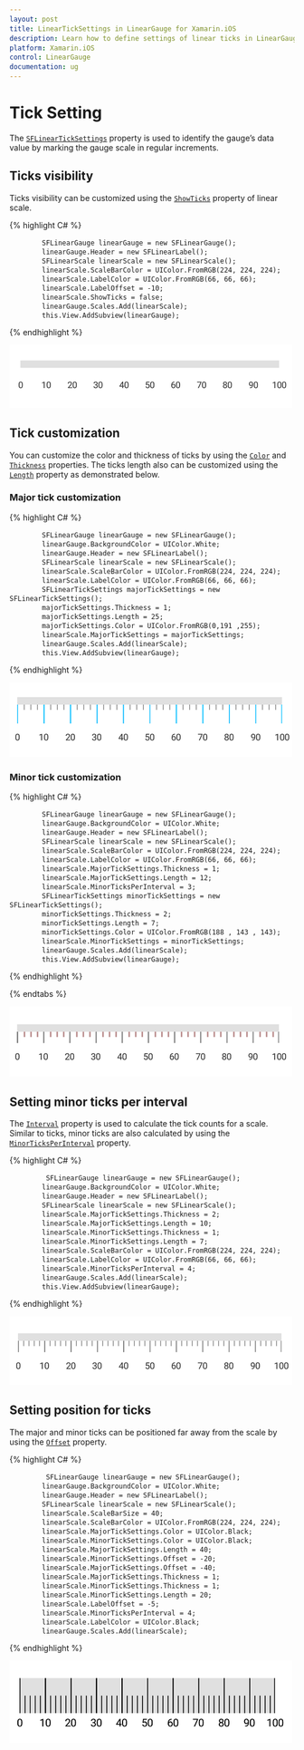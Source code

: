 ```yaml
---
layout: post
title: LinearTickSettings in LinearGauge for Xamarin.iOS
description: Learn how to define settings of linear ticks in LinearGauge
platform: Xamarin.iOS
control: LinearGauge
documentation: ug
---
```


# Tick Setting 

The [`SFLinearTickSettings`](https://help.syncfusion.com/cr/cref_files/xamarin-ios/sfgauge/Syncfusion.SfGauge.iOS~Syncfusion.SfGauge.iOS.SFLinearTickSettings.html) property is used to identify the gauge’s data value by marking the gauge scale in regular increments.

## Ticks visibility

Ticks visibility can be customized using the [`ShowTicks`](https://help.syncfusion.com/cr/cref_files/xamarin-ios/sfgauge/Syncfusion.SfGauge.iOS~Syncfusion.SfGauge.iOS.SFLinearScale~ShowTicks.html) property of linear scale.

{% highlight C# %}

            SFLinearGauge linearGauge = new SFLinearGauge();
            linearGauge.Header = new SFLinearLabel();
            SFLinearScale linearScale = new SFLinearScale();
            linearScale.ScaleBarColor = UIColor.FromRGB(224, 224, 224);
            linearScale.LabelColor = UIColor.FromRGB(66, 66, 66);
            linearScale.LabelOffset = -10;
            linearScale.ShowTicks = false;
            linearGauge.Scales.Add(linearScale);
            this.View.AddSubview(linearGauge);
			
{% endhighlight %}

![](tick-setting_images/tick-setting1.png)

## Tick customization

You can customize the color and thickness of ticks by using the [`Color`](https://help.syncfusion.com/cr/cref_files/xamarin-ios/sfgauge/Syncfusion.SfGauge.iOS~Syncfusion.SfGauge.iOS.SFLinearTickSettings~Color.html) and [`Thickness`](https://help.syncfusion.com/cr/cref_files/xamarin-ios/sfgauge/Syncfusion.SfGauge.iOS~Syncfusion.SfGauge.iOS.SFLinearTickSettings~Thickness.html) properties. The ticks length also can be customized using the [`Length`](https://help.syncfusion.com/cr/cref_files/xamarin-ios/sfgauge/Syncfusion.SfGauge.iOS~Syncfusion.SfGauge.iOS.SFLinearTickSettings~Length.html) property as demonstrated below.

### Major tick customization

{% highlight C# %}

            SFLinearGauge linearGauge = new SFLinearGauge();
            linearGauge.BackgroundColor = UIColor.White;
            linearGauge.Header = new SFLinearLabel();
            SFLinearScale linearScale = new SFLinearScale();
            linearScale.ScaleBarColor = UIColor.FromRGB(224, 224, 224);
            linearScale.LabelColor = UIColor.FromRGB(66, 66, 66);
            SFLinearTickSettings majorTickSettings = new SFLinearTickSettings();
            majorTickSettings.Thickness = 1;
            majorTickSettings.Length = 25;
            majorTickSettings.Color = UIColor.FromRGB(0,191 ,255);
            linearScale.MajorTickSettings = majorTickSettings;
            linearGauge.Scales.Add(linearScale);
            this.View.AddSubview(linearGauge);
			
{% endhighlight %}

![](tick-setting_images/tick-setting2.png)

### Minor tick customization

{% highlight C# %}

            SFLinearGauge linearGauge = new SFLinearGauge();
            linearGauge.BackgroundColor = UIColor.White;
            linearGauge.Header = new SFLinearLabel();
            SFLinearScale linearScale = new SFLinearScale();
            linearScale.ScaleBarColor = UIColor.FromRGB(224, 224, 224);
            linearScale.LabelColor = UIColor.FromRGB(66, 66, 66);
            linearScale.MajorTickSettings.Thickness = 1;
            linearScale.MajorTickSettings.Length = 12;
            linearScale.MinorTicksPerInterval = 3;
            SFLinearTickSettings minorTickSettings = new SFLinearTickSettings();
            minorTickSettings.Thickness = 2;
            minorTickSettings.Length = 7;
            minorTickSettings.Color = UIColor.FromRGB(188 , 143 , 143);
            linearScale.MinorTickSettings = minorTickSettings;
            linearGauge.Scales.Add(linearScale);
            this.View.AddSubview(linearGauge);
			
{% endhighlight %}

{% endtabs %}

![](tick-setting_images/tick-setting3.png)

## Setting minor ticks per interval

The [`Interval`](https://help.syncfusion.com/cr/cref_files/xamarin-ios/sfgauge/Syncfusion.SfGauge.iOS~Syncfusion.SfGauge.iOS.SFLinearScale~Interval.html) property is used to calculate the tick counts for a scale. Similar to ticks, minor ticks are also calculated by using the [`MinorTicksPerInterval`](https://help.syncfusion.com/cr/cref_files/xamarin-ios/sfgauge/Syncfusion.SfGauge.iOS~Syncfusion.SfGauge.iOS.SFLinearScale~MinorTicksPerInterval.html) property.

{% highlight C# %}

             SFLinearGauge linearGauge = new SFLinearGauge();
            linearGauge.BackgroundColor = UIColor.White;
            linearGauge.Header = new SFLinearLabel();
            SFLinearScale linearScale = new SFLinearScale();
            linearScale.MajorTickSettings.Thickness = 2;
            linearScale.MajorTickSettings.Length = 10;
            linearScale.MinorTickSettings.Thickness = 1;
            linearScale.MinorTickSettings.Length = 7;
            linearScale.ScaleBarColor = UIColor.FromRGB(224, 224, 224);
            linearScale.LabelColor = UIColor.FromRGB(66, 66, 66);
            linearScale.MinorTicksPerInterval = 4;
            linearGauge.Scales.Add(linearScale);
            this.View.AddSubview(linearGauge);
			
{% endhighlight %}

![](tick-setting_images/tick-setting4.png)

## Setting position for ticks

The major and minor ticks can be positioned far away from the scale by using the [`Offset`](https://help.syncfusion.com/cr/cref_files/xamarin-ios/sfgauge/Syncfusion.SfGauge.iOS~Syncfusion.SfGauge.iOS.SFLinearTickSettings~Offset.html) property.

{% highlight C# %}

             SFLinearGauge linearGauge = new SFLinearGauge();
            linearGauge.BackgroundColor = UIColor.White;
            linearGauge.Header = new SFLinearLabel();
            SFLinearScale linearScale = new SFLinearScale();
            linearScale.ScaleBarSize = 40;
            linearScale.ScaleBarColor = UIColor.FromRGB(224, 224, 224);
            linearScale.MajorTickSettings.Color = UIColor.Black;
            linearScale.MinorTickSettings.Color = UIColor.Black;
            linearScale.MajorTickSettings.Length = 40;
            linearScale.MinorTickSettings.Offset = -20;
            linearScale.MajorTickSettings.Offset = -40;
            linearScale.MajorTickSettings.Thickness = 1;
            linearScale.MinorTickSettings.Thickness = 1;
            linearScale.MinorTickSettings.Length = 20;
            linearScale.LabelOffset = -5;
            linearScale.MinorTicksPerInterval = 4;
            linearScale.LabelColor = UIColor.Black;
            linearGauge.Scales.Add(linearScale);
			
{% endhighlight %}

![](tick-setting_images/tick-setting5.png)
